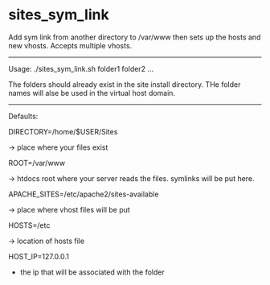 sites_sym_link
==============

Add sym link from another directory to /var/www then sets up the hosts and new vhosts.
Accepts multiple vhosts.

---
Usage:
./sites_sym_link.sh folder1 folder2 ...

The folders should already exist in the site install directory.
THe folder names will alse be used in the virtual host domain.

---
Defaults:

DIRECTORY=/home/$USER/Sites

  -> place where your files exist

ROOT=/var/www

  -> htdocs root where your server reads the files. symlinks will be put here.

APACHE_SITES=/etc/apache2/sites-available

  -> place where vhost files will be put

HOSTS=/etc

  -> location of hosts file

HOST_IP=127.0.0.1

  - the ip that will be associated with the folder
